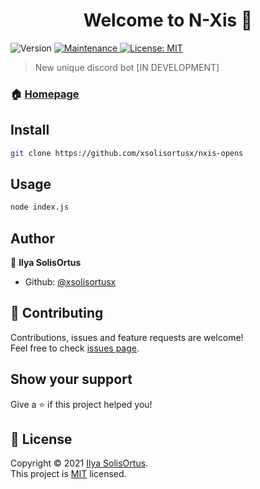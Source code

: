<h1 align="center">Welcome to N-Xis 👋</h1>
<p>
  <img alt="Version" src="https://img.shields.io/badge/version-1.0.0-blue.svg?cacheSeconds=2592000" />
  <a href="https://github.com/xsolisortusx/nxis/graphs/commit-activity" target="_blank">
    <img alt="Maintenance" src="https://img.shields.io/badge/Maintained%3F-yes-green.svg" />
  </a>
  <a href="https://github.com/xsolisortusx/nxis-opens/blob/main/LICENSE" target="_blank">
    <img alt="License: MIT" src="https://img.shields.io/github/license/xsolisortusx/nxis-opens/" />
  </a>
</p>

> New unique discord bot [IN DEVELOPMENT]

### 🏠 [Homepage](https://github.com/xsolisortusx/nxis-opens)

## Install

```sh
git clone https://github.com/xsolisortusx/nxis-opens
```

## Usage

```sh
node index.js
```

## Author

👤 **Ilya SolisOrtus**

* Github: [@xsolisortusx](https://github.com/xsolisortusx)

## 🤝 Contributing

Contributions, issues and feature requests are welcome!<br />Feel free to check [issues page](https://github.com/xsolisortusx/nxis-opens/issues/). 

## Show your support

Give a ⭐️ if this project helped you!

## 📝 License

Copyright © 2021 [Ilya SolisOrtus](https://github.com/xsolisortusx).<br />
This project is [MIT](https://github.com/xsolisortusx/nxis-opens/blob/main/LICENSE) licensed.
